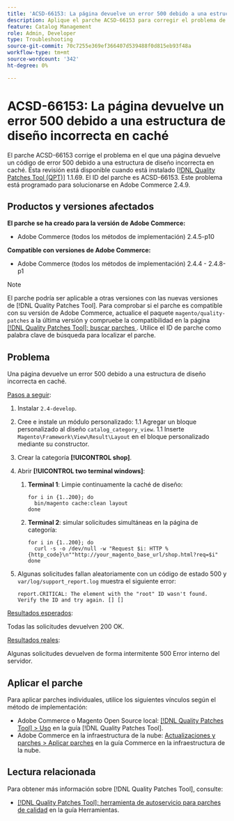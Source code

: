```yaml
---
title: 'ACSD-66153: La página devuelve un error 500 debido a una estructura de diseño incorrecta en caché'
description: Aplique el parche ACSD-66153 para corregir el problema de Adobe Commerce en el que una página devuelve un código de error 500 debido a una estructura de diseño incorrecta en caché.
feature: Catalog Management
role: Admin, Developer
type: Troubleshooting
source-git-commit: 70c7255e369ef366407d539488f0d815eb93f48a
workflow-type: tm+mt
source-wordcount: '342'
ht-degree: 0%

---
```



# ACSD-66153: La página devuelve un error 500 debido a una estructura de diseño incorrecta en caché

El parche ACSD-66153 corrige el problema en el que una página devuelve un código de error 500 debido a una estructura de diseño incorrecta en caché. Esta revisión está disponible cuando está instalado [[!DNL Quality Patches Tool (QPT)]](/help/tools/quality-patches-tool/quality-patches-tool-to-self-serve-quality-patches.md) 1.1.69. El ID del parche es ACSD-66153. Este problema está programado para solucionarse en Adobe Commerce 2.4.9.

## Productos y versiones afectados

**El parche se ha creado para la versión de Adobe Commerce:**

* Adobe Commerce (todos los métodos de implementación) 2.4.5-p10

**Compatible con versiones de Adobe Commerce:**

* Adobe Commerce (todos los métodos de implementación) 2.4.4 - 2.4.8-p1

>[!NOTE]
>
>El parche podría ser aplicable a otras versiones con las nuevas versiones de [!DNL Quality Patches Tool]. Para comprobar si el parche es compatible con su versión de Adobe Commerce, actualice el paquete `magento/quality-patches` a la última versión y compruebe la compatibilidad en la página [[!DNL Quality Patches Tool]: buscar parches ](https://experienceleague.adobe.com/tools/commerce-quality-patches/index.html). Utilice el ID de parche como palabra clave de búsqueda para localizar el parche.

## Problema

Una página devuelve un error 500 debido a una estructura de diseño incorrecta en caché.

<u>Pasos a seguir</u>:

1. Instalar `2.4-develop`.
1. Cree e instale un módulo personalizado:
1.1 Agregar un bloque personalizado al diseño `catalog_category_view`.
1.1 Inserte `Magento\Framework\View\Result\Layout` en el bloque personalizado mediante su constructor.
1. Crear la categoría **[!UICONTROL shop]**.
1. Abrir **[!UICONTROL two terminal windows]**:
   1. **Terminal 1**: Limpie continuamente la caché de diseño:

      ```
      for i in {1..200}; do
        bin/magento cache:clean layout
      done
      ```

   1. **Terminal 2**: simular solicitudes simultáneas en la página de categoría:

      ```
      for i in {1..200}; do
        curl -s -o /dev/null -w "Request $i: HTTP %{http_code}\n""http://your_magento_base_url/shop.html?req=$i"
      done
      ```

1. Algunas solicitudes fallan aleatoriamente con un código de estado 500 y `var/log/support_report.log` muestra el siguiente error:

   ```
   report.CRITICAL: The element with the "root" ID wasn't found. Verify the ID and try again. [] []
   ```

<u>Resultados esperados</u>:

Todas las solicitudes devuelven 200 OK.

<u>Resultados reales</u>:

Algunas solicitudes devuelven de forma intermitente 500 Error interno del servidor.

## Aplicar el parche

Para aplicar parches individuales, utilice los siguientes vínculos según el método de implementación:

* Adobe Commerce o Magento Open Source local: [[!DNL Quality Patches Tool] > Uso](/help/tools/quality-patches-tool/usage.md) en la guía [!DNL Quality Patches Tool].
* Adobe Commerce en la infraestructura de la nube: [Actualizaciones y parches > Aplicar parches](https://experienceleague.adobe.com/docs/commerce-cloud-service/user-guide/develop/upgrade/apply-patches.html) en la guía Commerce en la infraestructura de la nube.

## Lectura relacionada

Para obtener más información sobre [!DNL Quality Patches Tool], consulte:

* [[!DNL Quality Patches Tool]: herramienta de autoservicio para parches de calidad](/help/tools/quality-patches-tool/quality-patches-tool-to-self-serve-quality-patches.md) en la guía Herramientas.
